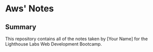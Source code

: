 # Aws' Notes

## Summary 

This repository contains all of the notes taken by [Your Name] for the Lighthouse Labs Web Development Bootcamp.